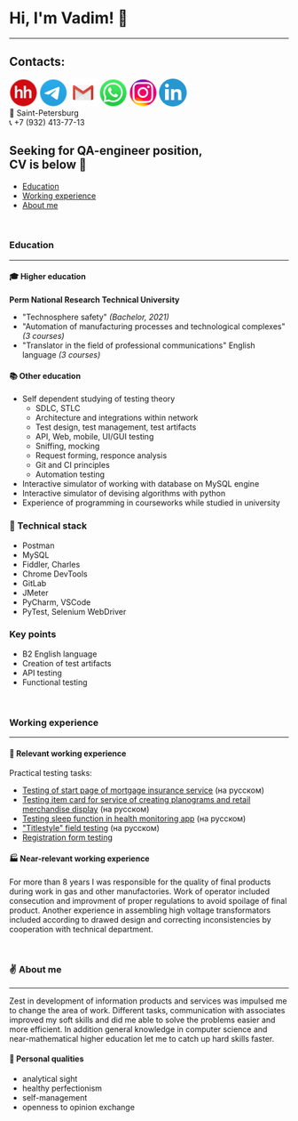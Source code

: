 
# Hi, I'm Vadim! :wave: </br>
___
## Contacts:
[<img src="https://github.com/Ordbe/ordbe/blob/main/hh-round.png?raw=true">](https://spb.hh.ru/resume/0d734449ff039026f00039ed1f6e5a3773526d "Резюме на hh") 
[<img src="https://github.com/Ordbe/ordbe/blob/main/tel-round.png?raw=true">](https://t.me/ordbe "Связаться в Telegram") 
[<img src="https://github.com/Ordbe/ordbe/blob/main/gm-round.png?raw=true">](mailto:ordbetests@gmail.com "Написать на Gmail") 
[<img src="https://github.com/Ordbe/ordbe/blob/main/wh-round.png?raw=true">](https://wa.me/79324137713?text=Вам%20оффер! "Связаться в Whatsapp") 
[<img src="https://github.com/Ordbe/ordbe/blob/main/inst-round.png?raw=true">](https://instagram.com/ordbe "Моя инста")
[<img src="https://github.com/Ordbe/ordbe/blob/main/linkedin-round.png?raw=true">](https://www.linkedin.com/in/ordbe "Связаться в LinkedIn") </br>
:round_pushpin: Saint-Petersburg </br>
:telephone_receiver: +7 (932) 413-77-13 </br>

## Seeking for QA-engineer position, </br> CV is below :raised_hands: </br>
- [Education](#education)
- [Working experience](#workingexperience)
- [About me](#aboutme)

</br>

### Education<a name="education"></a>
___
#### :mortar_board: Higher education </br>
**Perm National Research Technical University**
- "Technosphere safety" *(Bachelor, 2021)*
- "Automation of manufacturing processes and technological complexes" *(3 courses)*
- "Translator in the field of professional communications" English language *(3 courses)*

#### :books: Other education </br>
- Self dependent studying of testing theory
  - SDLC, STLC
  - Architecture and integrations within network
  - Test design, test management, test artifacts
  - API, Web, mobile, UI/GUI testing
  - Sniffing, mocking
  - Request forming, responce analysis
  - Git and CI principles
  - Automation testing 
- Interactive simulator of working with database on MySQL engine
- Interactive simulator of devising algorithms with python
- Experience of programming in courseworks while studied in university

### :wrench: Technical stack
- Postman
- MySQL
- Fiddler, Charles
- Chrome DevTools
- GitLab
- JMeter
- PyCharm, VSCode
- PyTest, Selenium WebDriver

### Key points </br>
- B2 English language
- Creation of test artifacts
- API testing
- Functional testing

</br>

### Working experience<a name="workingexperience"></a>
___
#### :pushpin: Relevant working experience </br>
Practical testing tasks:
- [Testing of start page of mortgage insurance service](https://github.com/Ordbe/Start_page_inssmart/blob/main/README.md) (на русском)
- [Testing item card for service of creating planograms and retail
merchandise display](https://github.com/Ordbe/Item_card_testing/blob/main/README.md) (на русском)
- [Testing sleep function in health monitoring app](https://github.com/Ordbe/Sleep_function_testing/blob/main/README.md) (на русском)
- ["Titlestyle" field testing](https://github.com/Ordbe/Titlestyle_field/blob/main/README.md) (на русском)
- [Registration form testing](https://github.com/Ordbe/Registration_form_testing/blob/main/README.md) 


#### :factory: Near-relevant working experience </br>
For more than 8 years I was responsible for the quality of final products during work in gas and other manufactories. 
Work of operator included consecution and improvment of proper regulations to avoid spoilage of final product. Another experience in 
assembling high voltage transformators included according to drawed design and correcting inconsistencies by cooperation with
technical department.

</br>

### :v: About me<a name="aboutme"></a>
___
Zest in development of information products and services was impulsed me to change the area of work.
Different tasks, communication with associates improved my soft skills and did me able to solve the problems 
easier and more efficient. In addition general knowledge in computer science and near-mathematical higher education 
let me to catch up hard skills faster.

#### :small_orange_diamond: Personal qualities
- analytical sight
- healthy perfectionism
- self-management
- openness to opinion exchange

